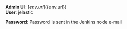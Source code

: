   **Admin UI**: [${env.url}](${env.url})  
  **User**: jelastic
  
  **Password**: Password is sent in the Jenkins node e-mail
